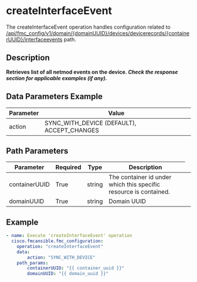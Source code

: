 # createInterfaceEvent

The createInterfaceEvent operation handles configuration related to [/api/fmc_config/v1/domain/{domainUUID}/devices/devicerecords/{containerUUID}/interfaceevents](/paths//api/fmc_config/v1/domain/{domain_uuid}/devices/devicerecords/{container_uuid}/interfaceevents.md) path.&nbsp;
## Description
**Retrieves list of all netmod events on the device. _Check the response section for applicable examples (if any)._**

## Data Parameters Example
| Parameter | Value |
| --------- | -------- |
| action | SYNC_WITH_DEVICE (DEFAULT), ACCEPT_CHANGES |

## Path Parameters
| Parameter | Required | Type | Description |
| --------- | -------- | ---- | ----------- |
| containerUUID | True | string <td colspan=3> The container id under which this specific resource is contained. |
| domainUUID | True | string <td colspan=3> Domain UUID |

## Example
```yaml
- name: Execute 'createInterfaceEvent' operation
  cisco.fmcansible.fmc_configuration:
    operation: "createInterfaceEvent"
    data:
        action: "SYNC_WITH_DEVICE"
    path_params:
        containerUUID: "{{ container_uuid }}"
        domainUUID: "{{ domain_uuid }}"

```

